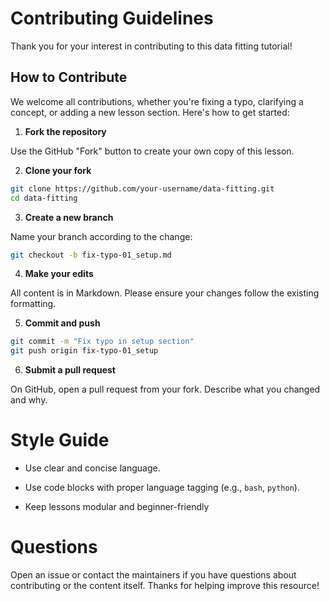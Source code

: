# Contributing Guidelines
Thank you for your interest in contributing to this data fitting tutorial!
## How to Contribute
We welcome all contributions, whether you're fixing a typo, clarifying a concept, or adding a new lesson section. Here's how to get started:

1. **Fork the repository**

Use the GitHub "Fork" button to create your own copy of this lesson.

2. **Clone your fork**
```bash
git clone https://github.com/your-username/data-fitting.git
cd data-fitting
```

3. **Create a new branch**

Name your branch according to the change:
```bash
git checkout -b fix-typo-01_setup.md
```

4. **Make your edits**

All content is in Markdown. Please ensure your changes follow the existing formatting.

5. **Commit and push**
```bash
git commit -m "Fix typo in setup section"
git push origin fix-typo-01_setup
```

6. **Submit a pull request**

On GitHub, open a pull request from your fork. Describe what you changed and why.

# Style Guide
* Use clear and concise language.

* Use code blocks with proper language tagging (e.g., `bash`, `python`).

* Keep lessons modular and beginner-friendly

# Questions
Open an issue or contact the maintainers if you have questions about contributing or the content itself. Thanks for helping improve this resource!